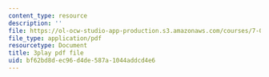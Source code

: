 ```yaml
---
content_type: resource
description: ''
file: https://ol-ocw-studio-app-production.s3.amazonaws.com/courses/7-013-introductory-biology-spring-2013/bf62bd8dec96d4de587a1044addcd4e6_080BGpawP3I.pdf
file_type: application/pdf
resourcetype: Document
title: 3play pdf file
uid: bf62bd8d-ec96-d4de-587a-1044addcd4e6
---
```


